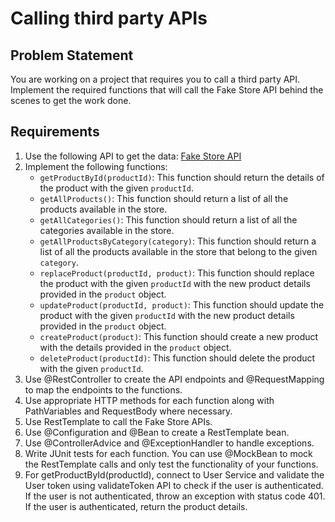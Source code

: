 # Calling third party APIs

## Problem Statement

You are working on a project that requires you to call a third party API. Implement the required functions that will call the Fake Store API behind the scenes to get the work done.

## Requirements
1. Use the following API to get the data: [Fake Store API](https://fakestoreapi.com/docs)
2. Implement the following functions:
    - `getProductById(productId)`: This function should return the details of the product with the given `productId`.
    - `getAllProducts()`: This function should return a list of all the products available in the store.
    - `getAllCategories()`: This function should return a list of all the categories available in the store.
    - `getAllProductsByCategory(category)`: This function should return a list of all the products available in the store that belong to the given `category`.
    - `replaceProduct(productId, product)`: This function should replace the product with the given `productId` with the new product details provided in the `product` object.
    - `updateProduct(productId, product)`: This function should update the product with the given `productId` with the new product details provided in the `product` object.
    - `createProduct(product)`: This function should create a new product with the details provided in the `product` object.
    - `deleteProduct(productId)`: This function should delete the product with the given `productId`.
3. Use @RestController to create the API endpoints and @RequestMapping to map the endpoints to the functions.
4. Use appropriate HTTP methods for each function along with PathVariables and RequestBody where necessary.
5. Use RestTemplate to call the Fake Store APIs.
6. Use @Configuration and @Bean to create a RestTemplate bean.
7. Use @ControllerAdvice and @ExceptionHandler to handle exceptions.
8. Write JUnit tests for each function. You can use @MockBean to mock the RestTemplate calls and only test the functionality of your functions. 
9. For getProductById(productId), connect to User Service and validate the User token using validateToken API to check if the user is authenticated. If the user is not authenticated, throw an exception with status code 401. If the user is authenticated, return the product details.
